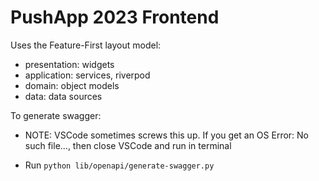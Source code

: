# PushApp 2023 Frontend

Uses the Feature-First layout model:

- presentation: widgets
- application: services, riverpod 
- domain: object models
- data: data sources

To generate swagger:
- NOTE: VSCode sometimes screws this up. If you get an OS Error: No such file..., then close VSCode and run in terminal
* Run `python lib/openapi/generate-swagger.py`